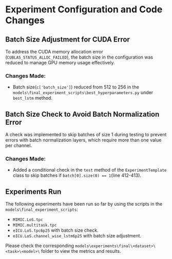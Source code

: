 # Experiment Configuration and Code Changes

## Batch Size Adjustment for CUDA Error

To address the CUDA memory allocation error (`CUBLAS_STATUS_ALLOC_FAILED`), the batch size in the configuration was reduced to manage GPU memory usage effectively.

### Changes Made:

- Batch size(`c['batch_size']`) reduced from 512 to 256 in the `models\final_experiment_scripts\best_hyperparameters.py` under `best_lstm` method.

## Batch Size Check to Avoid Batch Normalization Error

A check was implemented to skip batches of size 1 during testing to prevent errors with batch normalization layers, which require more than one value per channel.

### Changes Made:

- Added a conditional check in the `test` method of the `ExperimentTemplate` class to skip batches if `batch[0].size(0) == 1`(line 412-413).

## Experiments Run

The following experiments have been run so far by using the scripts in the `models\final_experiment_scripts`:

- `MIMIC.LoS.tpc`
- `MIMIC.multitask.tpc`
- `eICU.LoS.tpc6p25` with batch size check.
- `eICU.LoS.channel_wise_lstm6p25` with batch size adjustment.

Please check the corresponding `models\experiments\final\<dataset>\<task>\<model>\` folder to view the metrics and results.
